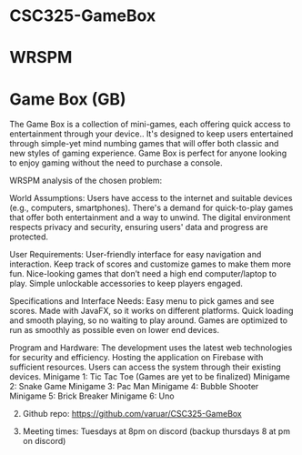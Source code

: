 # CSC325-GameBox
# WRSPM 
# Game Box (GB)

The Game Box is a collection of mini-games, each offering quick access to entertainment through your device.. It's designed to keep users entertained through simple-yet mind numbing games that will offer both classic and new styles of gaming experience. Game Box is perfect for anyone looking to enjoy gaming without the need to purchase a console.

WRSPM analysis of the chosen problem:

World Assumptions:
Users have access to the internet and suitable devices (e.g., computers, smartphones).
There's a demand for quick-to-play games that offer both entertainment and a way to unwind.
The digital environment respects privacy and security, ensuring users' data and progress are protected. 

User Requirements:
User-friendly interface for easy navigation and interaction.
Keep track of scores and customize games to make them more fun.
Nice-looking games that don’t need a high end computer/laptop to play.
Simple unlockable accessories  to keep players engaged.

Specifications and Interface Needs:
Easy menu to pick games and see scores.
Made with JavaFX, so it works on different platforms.
Quick loading and smooth playing, so no waiting to play around.
Games are optimized to run as smoothly as possible even on lower end devices.

Program and Hardware:
The development uses the latest web technologies for security and efficiency.
Hosting the application on Firebase with sufficient resources.
Users can access the system through their existing devices. 
Minigame 1: Tic Tac Toe (Games are yet to be finalized)
Minigame 2: Snake Game
Minigame 3: Pac Man
Minigame 4: Bubble Shooter
Minigame 5: Brick Breaker
Minigame 6: Uno





2. Github repo:
https://github.com/varuar/CSC325-GameBox

3. Meeting times:
Tuesdays at 8pm on discord (backup thursdays 8 at pm on discord)




